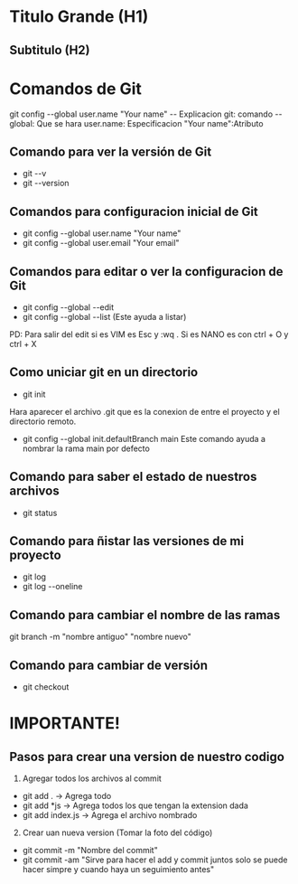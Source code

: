# Titulo Grande (H1) 
## Subtitulo (H2)

# Comandos de Git

git   config   --global  user.name   "Your name"
-- Explicacion
git: comando 
--global: Que se hara
user.name: Especificacion 
"Your name":Atributo


## Comando para ver la versión de Git

- git --v
- git --version

## Comandos para configuracion inicial de Git

- git config --global user.name "Your name"
- git config --global user.email "Your email"

## Comandos para editar o ver la configuracion de Git

- git config --global --edit 
- git config --global --list (Este ayuda a listar) 

PD: Para salir del edit si es VIM es Esc y :wq . Si es NANO es con ctrl + O y ctrl + X

## Como uniciar git en un directorio

- git init 

Hara aparecer el archivo  .git que es la conexion de entre el proyecto y el directorio remoto.

- git config --global init.defaultBranch main 
Este comando ayuda a nombrar la rama main por defecto 

## Comando para saber el estado de nuestros archivos

- git status 

## Comando para ñistar las versiones de mi proyecto

- git log 
- git log --oneline

## Comando para cambiar el nombre de las ramas 

git branch -m "nombre antiguo" "nombre nuevo"

## Comando para cambiar de versión

- git checkout <Id del commit o nombre de la rama>

# IMPORTANTE!
## Pasos para crear una version de nuestro codigo 

1. Agregar todos los archivos al commit

- git add . -> Agrega todo 
- git add \*js -> Agrega todos los que tengan la extension dada
- git add index.js -> Agrega el archivo nombrado 

2.  Crear uan nueva version (Tomar la foto del código)

- git commit -m "Nombre del commit"
- git commit -am "Sirve para hacer el add y commit juntos solo se puede hacer simpre y cuando haya un seguimiento antes"